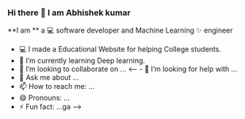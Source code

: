 ### Hi there :full_moon_with_face: I am Abhishek kumar 

**I am ** a :computer: software developer and Machine Learning ✨ engineer
 - :computer: I made a Educational Website for helping College students.
 - :space_invader: I’m currently learning Deep learning.
 - 👯 I’m looking to collaborate on ...
<-- - 🤔 I’m looking for help with ...
 - 💬 Ask me about ...
 - 📫 How to reach me: ...
 - 😄 Pronouns: ...
 - ⚡ Fun fact: ...ga
 -->
